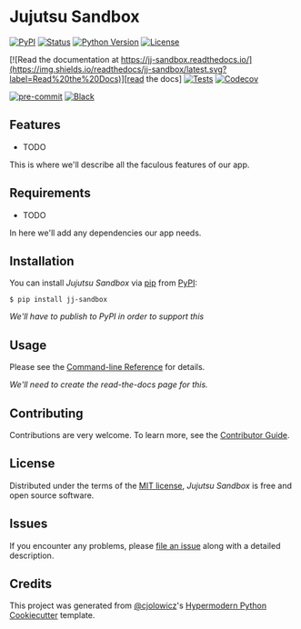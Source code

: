 # Jujutsu Sandbox

[![PyPI](https://img.shields.io/pypi/v/jj-sandbox.svg)][pypi status]
[![Status](https://img.shields.io/pypi/status/jj-sandbox.svg)][pypi status]
[![Python Version](https://img.shields.io/pypi/pyversions/jj-sandbox)][pypi status]
[![License](https://img.shields.io/pypi/l/jj-sandbox)][license]

[![Read the documentation at https://jj-sandbox.readthedocs.io/](https://img.shields.io/readthedocs/jj-sandbox/latest.svg?label=Read%20the%20Docs)][read the docs]
[![Tests](https://github.com/paulc00/jj-sandbox/workflows/Tests/badge.svg)][tests]
[![Codecov](https://codecov.io/gh/paulc00/jj-sandbox/branch/main/graph/badge.svg)][codecov]

[![pre-commit](https://img.shields.io/badge/pre--commit-enabled-brightgreen?logo=pre-commit&logoColor=white)][pre-commit]
[![Black](https://img.shields.io/badge/code%20style-black-000000.svg)][black]

[pypi status]: https://pypi.org/project/jj-sandbox/
[read the docs]: https://jj-sandbox.readthedocs.io/
[tests]: https://github.com/paulc00/jj-sandbox/actions?workflow=Tests
[codecov]: https://app.codecov.io/gh/paulc00/jj-sandbox
[pre-commit]: https://github.com/pre-commit/pre-commit
[black]: https://github.com/psf/black

## Features

- TODO

This is where we'll describe all the faculous features of our app.

## Requirements

- TODO

In here we'll add any dependencies our app needs.

## Installation

You can install _Jujutsu Sandbox_ via [pip] from [PyPI]:

```console
$ pip install jj-sandbox
```

*We'll have to publish to PyPI in order to support this*

## Usage

Please see the [Command-line Reference] for details.

*We'll need to create the read-the-docs page for this.*

## Contributing

Contributions are very welcome.
To learn more, see the [Contributor Guide].

## License

Distributed under the terms of the [MIT license][license],
_Jujutsu Sandbox_ is free and open source software.

## Issues

If you encounter any problems,
please [file an issue] along with a detailed description.

## Credits

This project was generated from [@cjolowicz]'s [Hypermodern Python Cookiecutter] template.

[@cjolowicz]: https://github.com/cjolowicz
[pypi]: https://pypi.org/
[hypermodern python cookiecutter]: https://github.com/cjolowicz/cookiecutter-hypermodern-python
[file an issue]: https://github.com/paulc00/jj-sandbox/issues
[pip]: https://pip.pypa.io/

<!-- github-only -->

[license]: https://github.com/paulc00/jj-sandbox/blob/main/LICENSE
[contributor guide]: https://github.com/paulc00/jj-sandbox/blob/main/CONTRIBUTING.md
[command-line reference]: https://jj-sandbox.readthedocs.io/en/latest/usage.html
